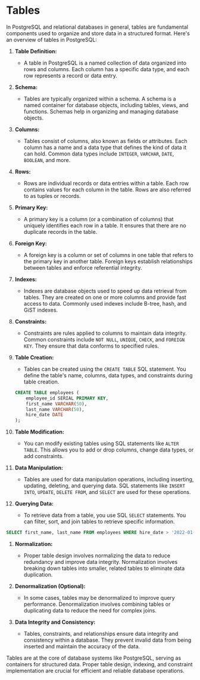 # Tables

In PostgreSQL and relational databases in general, tables are fundamental components used to organize and store data in a structured format. Here's an overview of tables in PostgreSQL:

1. **Table Definition:**
   - A table in PostgreSQL is a named collection of data organized into rows and columns. Each column has a specific data type, and each row represents a record or data entry.

2. **Schema:**
   - Tables are typically organized within a schema. A schema is a named container for database objects, including tables, views, and functions. Schemas help in organizing and managing database objects.

3. **Columns:**
   - Tables consist of columns, also known as fields or attributes. Each column has a name and a data type that defines the kind of data it can hold. Common data types include `INTEGER`, `VARCHAR`, `DATE`, `BOOLEAN`, and more.

4. **Rows:**
   - Rows are individual records or data entries within a table. Each row contains values for each column in the table. Rows are also referred to as tuples or records.

5. **Primary Key:**
   - A primary key is a column (or a combination of columns) that uniquely identifies each row in a table. It ensures that there are no duplicate records in the table.

6. **Foreign Key:**
   - A foreign key is a column or set of columns in one table that refers to the primary key in another table. Foreign keys establish relationships between tables and enforce referential integrity.

7. **Indexes:**
   - Indexes are database objects used to speed up data retrieval from tables. They are created on one or more columns and provide fast access to data. Commonly used indexes include B-tree, hash, and GiST indexes.

8. **Constraints:**
   - Constraints are rules applied to columns to maintain data integrity. Common constraints include `NOT NULL`, `UNIQUE`, `CHECK`, and `FOREIGN KEY`. They ensure that data conforms to specified rules.

9. **Table Creation:**
   - Tables can be created using the `CREATE TABLE` SQL statement. You define the table's name, columns, data types, and constraints during table creation.

   ```sql
   CREATE TABLE employees (
       employee_id SERIAL PRIMARY KEY,
       first_name VARCHAR(50),
       last_name VARCHAR(50),
       hire_date DATE
   );
   ```

10. **Table Modification:**
    - You can modify existing tables using SQL statements like `ALTER TABLE`. This allows you to add or drop columns, change data types, or add constraints.

11. **Data Manipulation:**
    - Tables are used for data manipulation operations, including inserting, updating, deleting, and querying data. SQL statements like `INSERT INTO`, `UPDATE`, `DELETE FROM`, and `SELECT` are used for these operations.

12. **Querying Data:**
    - To retrieve data from a table, you use SQL `SELECT` statements. You can filter, sort, and join tables to retrieve specific information.

   ```sql
   SELECT first_name, last_name FROM employees WHERE hire_date > '2022-01-01';
   ```

1. **Normalization:**
    - Proper table design involves normalizing the data to reduce redundancy and improve data integrity. Normalization involves breaking down tables into smaller, related tables to eliminate data duplication.

1. **Denormalization (Optional):**
    - In some cases, tables may be denormalized to improve query performance. Denormalization involves combining tables or duplicating data to reduce the need for complex joins.

1. **Data Integrity and Consistency:**
    - Tables, constraints, and relationships ensure data integrity and consistency within a database. They prevent invalid data from being inserted and maintain the accuracy of the data.

Tables are at the core of database systems like PostgreSQL, serving as containers for structured data. Proper table design, indexing, and constraint implementation are crucial for efficient and reliable database operations.
